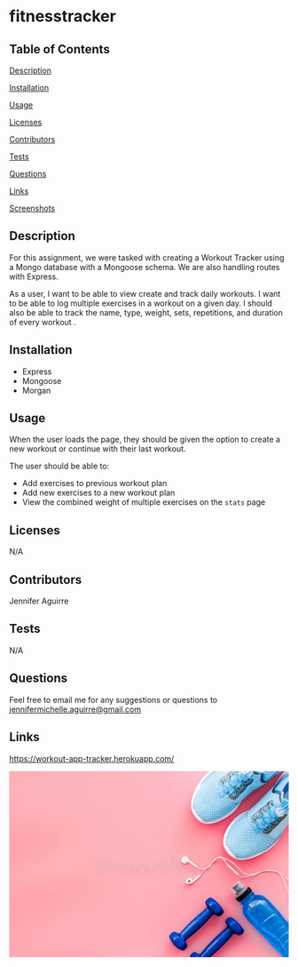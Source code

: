 # fitnesstracker

## Table of Contents


[Description](#Description)

[Installation](#Installation)

[Usage](#Usage)

[Licenses](#Licenses)

[Contributors](#Contributors)

[Tests](#Tests)

[Questions](#Questions)

[Links](#Links)

[Screenshots](#Screenshots)

## Description

For this assignment, we were tasked with creating a Workout Tracker using a Mongo database with a Mongoose schema. We are also handling routes with Express.

As a user, I want to be able to view create and track daily workouts. I want to be able to log multiple exercises in a workout on a given day. I should also be able to track the name, type, weight, sets, repetitions, and duration of every workout . 


## Installation

- Express
- Mongoose
- Morgan


## Usage

When the user loads the page, they should be given the option to create a new workout or continue with their last workout.

The user should be able to:

- Add exercises to previous workout plan
- Add new exercises to a new workout plan
- View the combined weight of multiple exercises on the `stats` page


## Licenses

N/A


## Contributors

Jennifer Aguirre

## Tests

N/A

## Questions

Feel free to email me for any suggestions or questions to jennifermichelle.aguirre@gmail.com

## Links
https://workout-app-tracker.herokuapp.com/


![fitness.jpg](public/fitness.jpg)